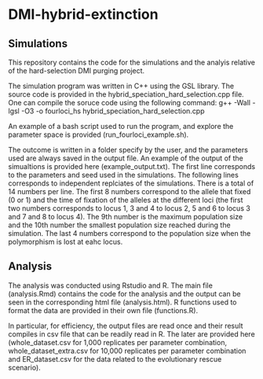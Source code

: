 # DMI-hybrid-extinction
## Simulations
This repository contains the code for the simulations and the analyis relative of the hard-selection DMI purging project.

The simulation program was written in C++ using the GSL library. The source code is provided in the hybrid_speciation_hard_selection.cpp file.
One can compile the soruce code using the following command:
g++ -Wall -lgsl -O3 -o fourloci_hs hybrid_speciation_hard_selection.cpp

An example of a bash script used to run the program, and explore the parameter space is provided (run_fourloci_example.sh).

The outcome is written in a folder specify by the user, and the parameters used are always saved in the output file. An example of the output of the simualtions is provided here (example_output.txt).
The first line corresponds to the parameters and seed used in the simulations. The following lines corresponds to independent replciates of the simulations. There is a total of 14 numbers per line. The first 8 numbers correspond to the allele that fixed (0 or 1) and the time of fixation of the alleles at the different loci (the first two numbers corresponds to locus 1, 3 and 4 to locus 2, 5 and 6 to locus 3 and 7 and 8 to locus 4). The 9th number is the maximum population size and the 10th number the smallest population size reached during the simulation. The last 4 numbers correspond to the population size when the polymorphism is lost at eahc locus.

## Analysis
The analysis was conducted using Rstudio and R. The main file (analysis.Rmd) contains the code for the analysis and the output can be seen in the corresponding html file (analysis.html). R functions used to format the data are provided in their own file (functions.R).

In particular, for efficiency, the output files are read once and their result compiles in csv file that can be readily read in R. The later are provided here (whole_dataset.csv for 1,000 replicates per parameter combination, whole_dataset_extra.csv for 10,000 replicates per parameter combination and ER_dataset.csv for the data related to the evolutionary rescue scenario).

